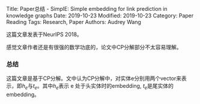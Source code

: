 Title: Paper总结 - SimplE: Simple embedding for link prediction in knowledge graphs
Date: 2019-10-23
Modified: 2019-10-23
Category: Paper Reading
Tags: Research, Paper
Authors: Audrey Wang

这篇文章发表于NeurIPS 2018。

感觉文章作者还是有很强的数学功底的，论文中CP分解部分不太容易理解。

### 总结

这篇文章是基于CP分解。文中认为CP分解中，对实体e分别用两个vector来表示，即$h_e$与$t_e$。其中$h_e$表示 e 处于头实体时的embedding, $t_e$是尾实体的embedding。